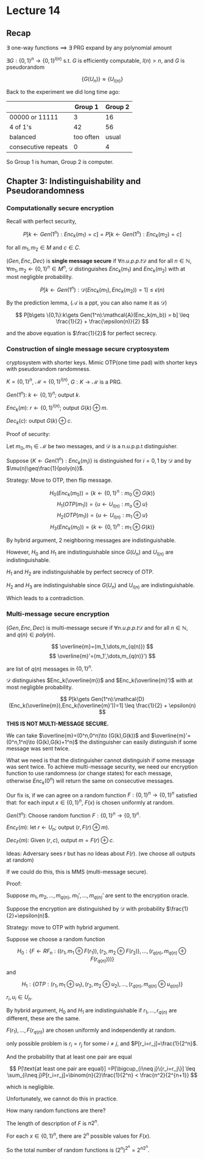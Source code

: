 # Lecture 14

## Recap

$\exists$ one-way functions $\implies$ $\exists$ PRG expand by any polynomial amount

$\exists G:\{0,1\}^n \to \{0,1\}^{l(n)}$ s.t. $G$ is efficiently computable, $l(n) > n$, and $G$ is pseudorandom

$$
\{G(U_n)\}\approx \{U_{l(n)}\}
$$

Back to the experiment we did long time ago:

||Group 1|Group 2|
|---|---|---|
|$00000$ or $11111$|3|16|
|4 of 1's|42|56|
|balanced|too often|usual|
|consecutive repeats|0|4|

So Group 1 is human, Group 2 is computer.

## Chapter 3: Indistinguishability and Pseudorandomness

### Computationally secure encryption

Recall with perfect security,

$$
P[k\gets Gen(1^n):Enc_k(m_1)=c] = P[k\gets Gen(1^n):Enc_k(m_2)=c]
$$

for all $m_1,m_2\in M$ and $c\in C$.

$(Gen,Enc,Dec)$ is **single message secure** if $\forall n.u.p.p.t \mathcal{D}$ and for all $n\in \mathbb{N}$, $\forall m_1,m_2\gets \{0,1\}^n \in M^n$, $\mathcal{D}$ distinguishes $Enc_k(m_1)$ and $Enc_k(m_2)$ with at most negligble probability.

$$
P[k\gets Gen(1^n):\mathcal{D}(Enc_k(m_1),Enc_k(m_2))=1] \leq \epsilon(n)
$$

By the prediction lemma, ($\mathcal{A}$ is a ppt, you can also name it as $\mathcal{D}$)

$$
P[b\gets \{0,1\}:k\gets Gen(1^n):\mathcal{A}(Enc_k(m_b)) = b] \leq \frac{1}{2} + \frac{\epsilon(n)}{2}
$$

and the above equation is $\frac{1}{2}$ for perfect secrecy.

### Construction of single message secure cryptosystem

cryptosystem with shorter keys. Mimic OTP(one time pad) with shorter keys with pseudorandom randomness.

$K=\{0,1\}^n$, $\mathcal{M}=\{0,1\}^{l(n)}$, $G:K \to \mathcal{M}$ is a PRG.

$Gen(1^n)$: $k\gets \{0,1\}^n$; output $k$.

$Enc_k(m)$: $r\gets \{0,1\}^{l(n)}$; output $G(k)\oplus m$.

$Dec_k(c)$: output $G(k)\oplus c$.

Proof of security:

Let $m_0,m_1\in \mathcal{M}$ be two messages, and $\mathcal{D}$ is a n.u.p.p.t distinguisher.

Suppose $\{K\gets Gen(1^n):Enc_k(m_i)\}$ is distinguished for $i=0,1$ by $\mathcal{D}$ and by $\mu(n)\geq\frac{1}{poly(n)}$.

Strategy: Move to OTP, then flip message.

$$
H_0(Enc_k(m_0)) = \{k\gets \{0,1\}^n: m_0\oplus G(k)\}
$$
$$
H_1(OTP(m_1)) = \{u\gets U_{l(n)}: m_o\oplus u\}
$$
$$
H_2(OTP(m_1)) = \{u\gets U_{l(n)}: m_1\oplus u\}
$$
$$
H_3(Enc_k(m_0)) = \{k\gets \{0,1\}^n: m_1\oplus G(k)\}
$$

By hybrid argument, 2 neighboring messages are indistinguishable.

However, $H_0$ and $H_1$ are indistinguishable since $G(U_n)$ and $U_{l(n)}$ are indistinguishable.

$H_1$ and $H_2$ are indistinguishable by perfect secrecy of OTP.

$H_2$ and $H_3$ are indistinguishable since $G(U_n)$ and $U_{l(n)}$ are indistinguishable.

Which leads to a contradiction.

### Multi-message secure encryption

$(Gen,Enc,Dec)$ is multi-message secure if $\forall n.u.p.p.t \mathcal{D}$ and for all $n\in \mathbb{N}$, and $q(n)\in poly(n)$.

$$
\overline{m}=(m_1,\dots,m_{q(n)})
$$
$$
\overline{m}'=(m_1',\dots,m_{q(n)}')
$$

are list of $q(n)$ messages in $\{0,1\}^n$.

$\mathcal{D}$ distinguishes $Enc_k(\overline{m})$ and $Enc_k(\overline{m}')$ with at most negligble probability.

$$
P[k\gets Gen(1^n):\mathcal{D}(Enc_k(\overline{m}),Enc_k(\overline{m}'))=1] \leq \frac{1}{2} + \epsilon(n)
$$

**THIS IS NOT MULTI-MESSAGE SECURE.**

We can take $\overline{m}=(0^n,0^n)\to (G(k),G(k))$ and $\overline{m}'=(0^n,1^n)\to (G(k),G(k)+1^n)$ the distinguisher can easily distinguish if some message was sent twice.

What we need is that the distinguisher cannot distinguish if some message was sent twice. To achieve multi-message security, we need our encryption function to use randomness (or change states) for each message, otherwise $Enc_k(0^n)$ will return the same on consecutive messages.

Our fix is, if we can agree on a random function $F:\{0,1\}^n\to \{0,1\}^n$ satisfied that: for each input $x\in\{0,1\}^n$, $F(x)$ is chosen uniformly at random.

$Gen(1^n):$ Choose random function $F:\{0,1\}^n\to \{0,1\}^n$.

$Enc_F(m):$ let $r\gets U_n$; output $(r,F(r)\oplus m)$.

$Dec_F(m):$ Given $(r,c)$, output $m=F(r)\oplus c$.

Ideas: Adversary sees $r$ but has no Ideas about $F(r)$. (we choose all outputs at random)

If we could do this, this is MMS (multi-message secure).

Proof:

Suppose $m_1,m_2,\dots,m_{q(n)}$, $m_1',\dots,m_{q(n)}'$ are sent to the encryption oracle.

Suppose the encryption are distinguished by $\mathcal{D}$ with probability $\frac{1}{2}+\epsilon(n)$.

Strategy: move to OTP with hybrid argument.

Suppose we choose a random function

$$
H_0:\{F\gets RF_n:((r_1,m_1\oplus F(r_1)),(r_2,m_2\oplus F(r_2)),\dots,(r_{q(n)},m_{q(n)}\oplus F(r_{q(n)})))\}
$$

and

$$
H_1:\{OTP:(r_1,m_1\oplus u_1),(r_2,m_2\oplus u_2),\dots,(r_{q(n)},m_{q(n)}\oplus u_{q(n)})\}
$$

$r_i,u_i\in U_n$.

By hybrid argument, $H_0$ and $H_1$ are indistinguishable if $r_1,\dots,r_{q(n)}$ are different, these are the same.

$F(r_1),\dots,F(r_{q(n)})$ are chosen uniformly and independently at random.

only possible problem is $r_i=r_j$ for some $i\neq j$, and $P[r_i=r_j]=\frac{1}{2^n}$.

And the probability that at least one pair are equal

$$
P[\text{at least one pair are equal}] =P[\bigcup_{i\neq j}\{r_i=r_j\}] \leq \sum_{i\neq j}P[r_i=r_j]=\binom{n}{2}\frac{1}{2^n} < \frac{n^2}{2^{n+1}}
$$

which is negligible.

Unfortunately, we cannot do this in practice.

How many random functions are there?

The length of description of $F$ is $n 2^n$.

For each $x\in \{0,1\}^n$, there are $2^n$ possible values for $F(x)$.

So the total number of random functions is $(2^n)^{2^n}=2^{n2^n}$.


